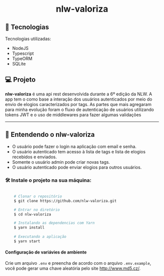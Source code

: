 <h1 align="center">nlw-valoriza</h1>

## 🔧 Tecnologias

Tecnologias utilizadas:

- NodeJS
- Typescript
- TypeORM
- SQLite

## 💻 Projeto

<p><strong>nlw-valoriza</strong> é uma api rest desenvolvida durante a 6º edição da NLW. A app tem o como base a interação dos usuários autenticados por meio do
envio de elogios caracterizados por tags. As partes que mais agregaram para minha evolução foram o fluxo de autenticação de usuários utilizando tokens JWT e o uso de middlewares para fazer algumas validações</p>

---

## 🧠 Entendendo o nlw-valoriza
- O usuário pode fazer o login na aplicação com email e senha.
- O usuário autenticado tem acesso à lista de tags e lista de elogios recebidos e enviados.
- Somente o usuário admin pode criar novas tags.
- O usuário autenticado pode enviar elogios para outros usuários.

### 🛠️ Instale o projeto na sua máquina:

```bash

    # Clonar o repositório
    $ git clone https://github.com/nlw-valoriza.git

    # Entrar no diretório
    $ cd nlw-valoriza

    # Instalando as dependencias com Yarn
    $ yarn install
    
    # Executando a aplicação
    $ yarn start
```
#### Configuração de variávies de ambiente
Crie um arquivo ```.env``` e preencha de acordo com o arquivo ```.env.example```, você pode gerar uma chave aleatória pelo site <a href='http://www.md5.cz/'>http://www.md5.cz/</a>.
